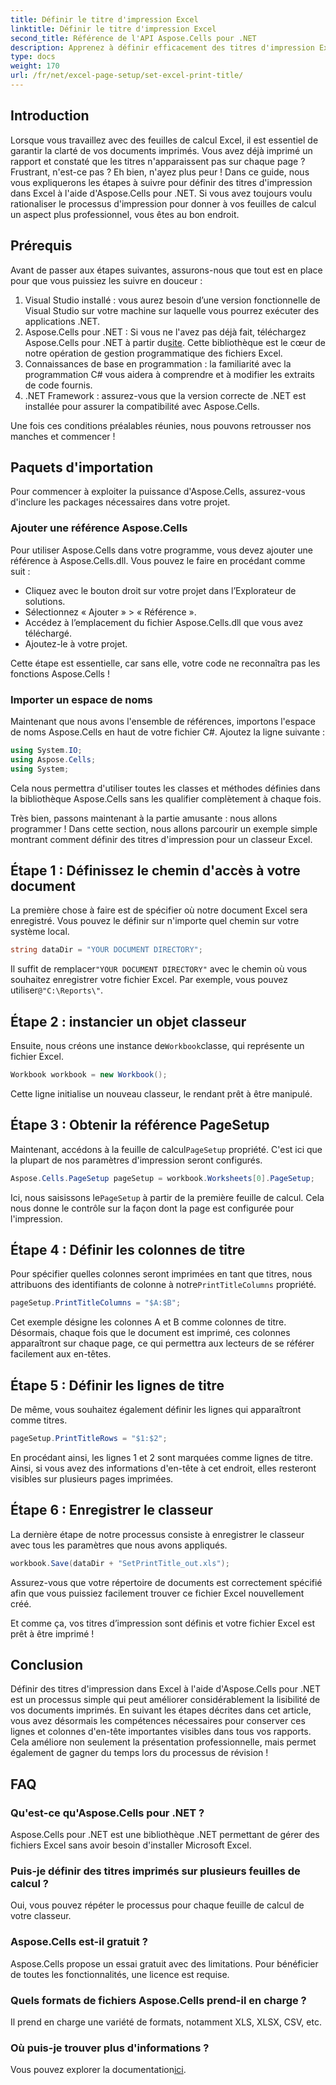 ```yaml
---
title: Définir le titre d'impression Excel
linktitle: Définir le titre d'impression Excel
second_title: Référence de l'API Aspose.Cells pour .NET
description: Apprenez à définir efficacement des titres d'impression Excel à l'aide d'Aspose.Cells pour .NET. Optimisez votre processus d'impression grâce à notre guide étape par étape.
type: docs
weight: 170
url: /fr/net/excel-page-setup/set-excel-print-title/
---
```

## Introduction

Lorsque vous travaillez avec des feuilles de calcul Excel, il est essentiel de garantir la clarté de vos documents imprimés. Vous avez déjà imprimé un rapport et constaté que les titres n'apparaissent pas sur chaque page ? Frustrant, n'est-ce pas ? Eh bien, n'ayez plus peur ! Dans ce guide, nous vous expliquerons les étapes à suivre pour définir des titres d'impression dans Excel à l'aide d'Aspose.Cells pour .NET. Si vous avez toujours voulu rationaliser le processus d'impression pour donner à vos feuilles de calcul un aspect plus professionnel, vous êtes au bon endroit.

## Prérequis

Avant de passer aux étapes suivantes, assurons-nous que tout est en place pour que vous puissiez les suivre en douceur :

1. Visual Studio installé : vous aurez besoin d’une version fonctionnelle de Visual Studio sur votre machine sur laquelle vous pourrez exécuter des applications .NET.
2.  Aspose.Cells pour .NET : Si vous ne l'avez pas déjà fait, téléchargez Aspose.Cells pour .NET à partir du[site](https://releases.aspose.com/cells/net/). Cette bibliothèque est le cœur de notre opération de gestion programmatique des fichiers Excel.
3. Connaissances de base en programmation : la familiarité avec la programmation C# vous aidera à comprendre et à modifier les extraits de code fournis.
4. .NET Framework : assurez-vous que la version correcte de .NET est installée pour assurer la compatibilité avec Aspose.Cells.

Une fois ces conditions préalables réunies, nous pouvons retrousser nos manches et commencer !

## Paquets d'importation

Pour commencer à exploiter la puissance d'Aspose.Cells, assurez-vous d'inclure les packages nécessaires dans votre projet. 

### Ajouter une référence Aspose.Cells

Pour utiliser Aspose.Cells dans votre programme, vous devez ajouter une référence à Aspose.Cells.dll. Vous pouvez le faire en procédant comme suit :

- Cliquez avec le bouton droit sur votre projet dans l’Explorateur de solutions.
- Sélectionnez « Ajouter » > « Référence ».
- Accédez à l’emplacement du fichier Aspose.Cells.dll que vous avez téléchargé.
- Ajoutez-le à votre projet.

Cette étape est essentielle, car sans elle, votre code ne reconnaîtra pas les fonctions Aspose.Cells !

### Importer un espace de noms

Maintenant que nous avons l'ensemble de références, importons l'espace de noms Aspose.Cells en haut de votre fichier C#. Ajoutez la ligne suivante :

```csharp
using System.IO;
using Aspose.Cells;
using System;
```

Cela nous permettra d'utiliser toutes les classes et méthodes définies dans la bibliothèque Aspose.Cells sans les qualifier complètement à chaque fois.

Très bien, passons maintenant à la partie amusante : nous allons programmer ! Dans cette section, nous allons parcourir un exemple simple montrant comment définir des titres d'impression pour un classeur Excel.

## Étape 1 : Définissez le chemin d'accès à votre document

La première chose à faire est de spécifier où notre document Excel sera enregistré. Vous pouvez le définir sur n'importe quel chemin sur votre système local. 

```csharp
string dataDir = "YOUR DOCUMENT DIRECTORY";
```

 Il suffit de remplacer`"YOUR DOCUMENT DIRECTORY"` avec le chemin où vous souhaitez enregistrer votre fichier Excel. Par exemple, vous pouvez utiliser`@"C:\Reports\"`.

## Étape 2 : instancier un objet classeur

 Ensuite, nous créons une instance de`Workbook`classe, qui représente un fichier Excel.

```csharp
Workbook workbook = new Workbook();
```

Cette ligne initialise un nouveau classeur, le rendant prêt à être manipulé.

## Étape 3 : Obtenir la référence PageSetup

 Maintenant, accédons à la feuille de calcul`PageSetup` propriété. C'est ici que la plupart de nos paramètres d'impression seront configurés.

```csharp
Aspose.Cells.PageSetup pageSetup = workbook.Worksheets[0].PageSetup;
```

 Ici, nous saisissons le`PageSetup` à partir de la première feuille de calcul. Cela nous donne le contrôle sur la façon dont la page est configurée pour l'impression.

## Étape 4 : Définir les colonnes de titre

 Pour spécifier quelles colonnes seront imprimées en tant que titres, nous attribuons des identifiants de colonne à notre`PrintTitleColumns` propriété. 

```csharp
pageSetup.PrintTitleColumns = "$A:$B";
```

Cet exemple désigne les colonnes A et B comme colonnes de titre. Désormais, chaque fois que le document est imprimé, ces colonnes apparaîtront sur chaque page, ce qui permettra aux lecteurs de se référer facilement aux en-têtes.

## Étape 5 : Définir les lignes de titre

De même, vous souhaitez également définir les lignes qui apparaîtront comme titres.

```csharp
pageSetup.PrintTitleRows = "$1:$2";
```

En procédant ainsi, les lignes 1 et 2 sont marquées comme lignes de titre. Ainsi, si vous avez des informations d'en-tête à cet endroit, elles resteront visibles sur plusieurs pages imprimées.

## Étape 6 : Enregistrer le classeur

La dernière étape de notre processus consiste à enregistrer le classeur avec tous les paramètres que nous avons appliqués. 

```csharp
workbook.Save(dataDir + "SetPrintTitle_out.xls");
```

Assurez-vous que votre répertoire de documents est correctement spécifié afin que vous puissiez facilement trouver ce fichier Excel nouvellement créé. 

Et comme ça, vos titres d’impression sont définis et votre fichier Excel est prêt à être imprimé !

## Conclusion

Définir des titres d'impression dans Excel à l'aide d'Aspose.Cells pour .NET est un processus simple qui peut améliorer considérablement la lisibilité de vos documents imprimés. En suivant les étapes décrites dans cet article, vous avez désormais les compétences nécessaires pour conserver ces lignes et colonnes d'en-tête importantes visibles dans tous vos rapports. Cela améliore non seulement la présentation professionnelle, mais permet également de gagner du temps lors du processus de révision !

## FAQ

### Qu'est-ce qu'Aspose.Cells pour .NET ?
Aspose.Cells pour .NET est une bibliothèque .NET permettant de gérer des fichiers Excel sans avoir besoin d'installer Microsoft Excel.

### Puis-je définir des titres imprimés sur plusieurs feuilles de calcul ?
Oui, vous pouvez répéter le processus pour chaque feuille de calcul de votre classeur.

### Aspose.Cells est-il gratuit ?
Aspose.Cells propose un essai gratuit avec des limitations. Pour bénéficier de toutes les fonctionnalités, une licence est requise.

### Quels formats de fichiers Aspose.Cells prend-il en charge ?
Il prend en charge une variété de formats, notamment XLS, XLSX, CSV, etc.

### Où puis-je trouver plus d'informations ?
 Vous pouvez explorer la documentation[ici](https://reference.aspose.com/cells/net/).